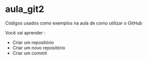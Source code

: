 # aula_git2
Códigos usados como exemplos na aula de como utilizar o GitHub

Você vai aprender :
- Criar um repositório
- Criar um novo repositório
- Criar um commit

>
